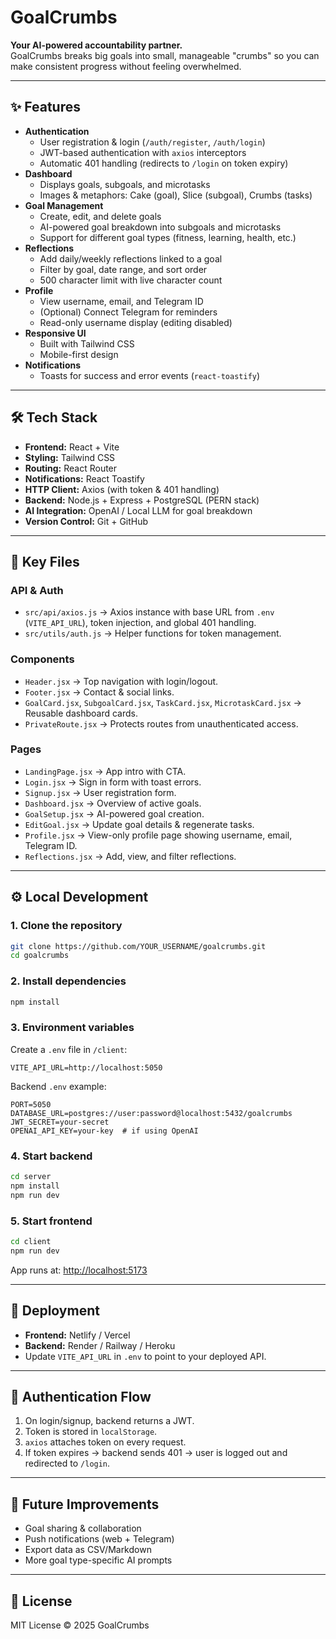 # GoalCrumbs

**Your AI-powered accountability partner.**  
GoalCrumbs breaks big goals into small, manageable "crumbs" so you can make consistent progress without feeling overwhelmed.

---

## ✨ Features

- **Authentication**
  - User registration & login (`/auth/register`, `/auth/login`)
  - JWT-based authentication with `axios` interceptors
  - Automatic 401 handling (redirects to `/login` on token expiry)
- **Dashboard**
  - Displays goals, subgoals, and microtasks
  - Images & metaphors: Cake (goal), Slice (subgoal), Crumbs (tasks)
- **Goal Management**
  - Create, edit, and delete goals
  - AI-powered goal breakdown into subgoals and microtasks
  - Support for different goal types (fitness, learning, health, etc.)
- **Reflections**
  - Add daily/weekly reflections linked to a goal
  - Filter by goal, date range, and sort order
  - 500 character limit with live character count
- **Profile**
  - View username, email, and Telegram ID
  - (Optional) Connect Telegram for reminders
  - Read-only username display (editing disabled)
- **Responsive UI**
  - Built with Tailwind CSS
  - Mobile-first design
- **Notifications**
  - Toasts for success and error events (`react-toastify`)

---

## 🛠 Tech Stack

- **Frontend:** React + Vite
- **Styling:** Tailwind CSS
- **Routing:** React Router
- **Notifications:** React Toastify
- **HTTP Client:** Axios (with token & 401 handling)
- **Backend:** Node.js + Express + PostgreSQL (PERN stack)
- **AI Integration:** OpenAI / Local LLM for goal breakdown
- **Version Control:** Git + GitHub

---

## 📂 Key Files

### API & Auth
- `src/api/axios.js` → Axios instance with base URL from `.env` (`VITE_API_URL`), token injection, and global 401 handling.
- `src/utils/auth.js` → Helper functions for token management.

### Components
- `Header.jsx` → Top navigation with login/logout.
- `Footer.jsx` → Contact & social links.
- `GoalCard.jsx`, `SubgoalCard.jsx`, `TaskCard.jsx`, `MicrotaskCard.jsx` → Reusable dashboard cards.
- `PrivateRoute.jsx` → Protects routes from unauthenticated access.

### Pages
- `LandingPage.jsx` → App intro with CTA.
- `Login.jsx` → Sign in form with toast errors.
- `Signup.jsx` → User registration form.
- `Dashboard.jsx` → Overview of active goals.
- `GoalSetup.jsx` → AI-powered goal creation.
- `EditGoal.jsx` → Update goal details & regenerate tasks.
- `Profile.jsx` → View-only profile page showing username, email, Telegram ID.
- `Reflections.jsx` → Add, view, and filter reflections.

---

## ⚙️ Local Development

### 1. Clone the repository
```bash
git clone https://github.com/YOUR_USERNAME/goalcrumbs.git
cd goalcrumbs
```

### 2. Install dependencies
```bash
npm install
```

### 3. Environment variables
Create a `.env` file in `/client`:

```env
VITE_API_URL=http://localhost:5050
```

Backend `.env` example:
```env
PORT=5050
DATABASE_URL=postgres://user:password@localhost:5432/goalcrumbs
JWT_SECRET=your-secret
OPENAI_API_KEY=your-key  # if using OpenAI
```

### 4. Start backend
```bash
cd server
npm install
npm run dev
```

### 5. Start frontend
```bash
cd client
npm run dev
```
App runs at: [http://localhost:5173](http://localhost:5173)

---

## 🚀 Deployment

- **Frontend:** Netlify / Vercel
- **Backend:** Render / Railway / Heroku
- Update `VITE_API_URL` in `.env` to point to your deployed API.

---

## 🔐 Authentication Flow

1. On login/signup, backend returns a JWT.
2. Token is stored in `localStorage`.
3. `axios` attaches token on every request.
4. If token expires → backend sends 401 → user is logged out and redirected to `/login`.

---

## 📌 Future Improvements

- Goal sharing & collaboration
- Push notifications (web + Telegram)
- Export data as CSV/Markdown
- More goal type-specific AI prompts

---

## 📄 License

MIT License © 2025 GoalCrumbs
